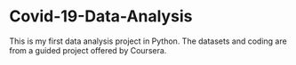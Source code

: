 # Covid-19-Data-Analysis

This is my first data analysis project in Python. The datasets and coding are from a guided project offered by Coursera.
